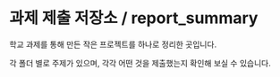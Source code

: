 # 과제 제출 저장소 / report_summary
학교 과제를 통해 만든 작은 프로젝트를 하나로 정리한 곳입니다.

각 폴더 별로 주제가 있으며, 각각 어떤 것을 제출했는지 확인해 보실 수 있습니다.
